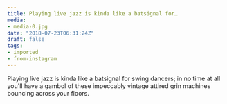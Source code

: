 ```yaml
---
title: Playing live jazz is kinda like a batsignal for…
media:
- media-0.jpg
date: "2018-07-23T06:31:24Z"
draft: false
tags:
- imported
- from-instagram
---
```

Playing live jazz is kinda like a batsignal for swing dancers; in no time at all you'll have a gambol of these impeccably vintage attired grin machines bouncing across your floors.
